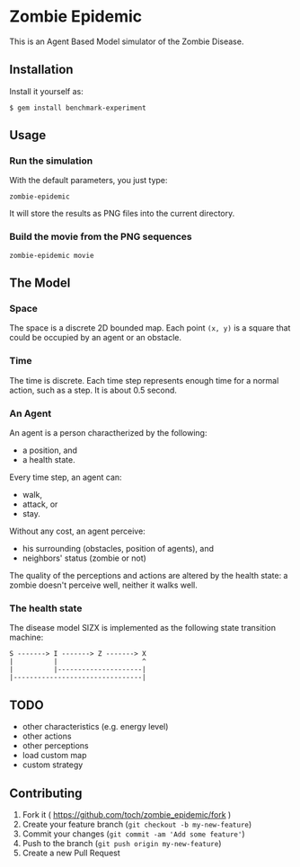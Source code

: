 # Zombie Epidemic

This is an Agent Based Model simulator of the Zombie Disease.

## Installation

Install it yourself as:

```
$ gem install benchmark-experiment
```

## Usage

### Run the simulation

With the default parameters, you just type:

```
zombie-epidemic
```

It will store the results as PNG files into the current directory.

### Build the movie from the PNG sequences

```
zombie-epidemic movie
```

## The Model

### Space

The space is a discrete 2D bounded map. Each point `(x, y)` is a square that
could be occupied by an agent or an obstacle.

### Time

The time is discrete. Each time step represents enough time for a normal action,
such as a step. It is about 0.5 second.

### An Agent

An agent is a person charactherized by the following:

* a position, and
* a health state.

Every time step, an agent can:

* walk,
* attack, or
* stay.

Without any cost, an agent perceive:

* his surrounding (obstacles, position of agents), and
* neighbors' status (zombie or not)

The quality of the perceptions and actions are altered by the health state:
a zombie doesn't perceive well, neither it walks well.

### The health state

The disease model SIZX is implemented as the following state transition machine:

```
S -------> I -------> Z -------> X
|          |                     ^
|          |---------------------|
|--------------------------------|
```

## TODO

* other characteristics (e.g. energy level)
* other actions
* other perceptions
* load custom map
* custom strategy

## Contributing

1. Fork it ( https://github.com/toch/zombie_epidemic/fork )
2. Create your feature branch (`git checkout -b my-new-feature`)
3. Commit your changes (`git commit -am 'Add some feature'`)
4. Push to the branch (`git push origin my-new-feature`)
5. Create a new Pull Request
